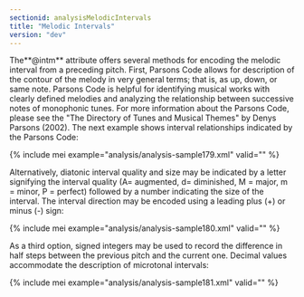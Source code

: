 ```yaml
---
sectionid: analysisMelodicIntervals
title: "Melodic Intervals"
version: "dev"
---
```


The**@intm** attribute offers several methods for encoding the melodic interval from a preceding pitch. First, Parsons Code allows for description of the contour of the melody in very general terms; that is, as up, down, or same note. Parsons Code is helpful for identifying musical works with clearly defined melodies and analyzing the relationship between successive notes of monophonic tunes. For more information about the Parsons Code, please see the "The Directory of Tunes and Musical Themes" by Denys Parsons (2002). The next example shows interval relationships indicated by the Parsons Code:

{% include mei example="analysis/analysis-sample179.xml" valid="" %}

Alternatively, diatonic interval quality and size may be indicated by a letter signifying the interval quality (A= augmented, d= diminished, M = major, m = minor, P = perfect) followed by a number indicating the size of the interval. The interval direction may be encoded using a leading plus (+) or minus (-) sign:

{% include mei example="analysis/analysis-sample180.xml" valid="" %}

As a third option, signed integers may be used to record the difference in half steps between the previous pitch and the current one. Decimal values accommodate the description of microtonal intervals:

{% include mei example="analysis/analysis-sample181.xml" valid="" %}
